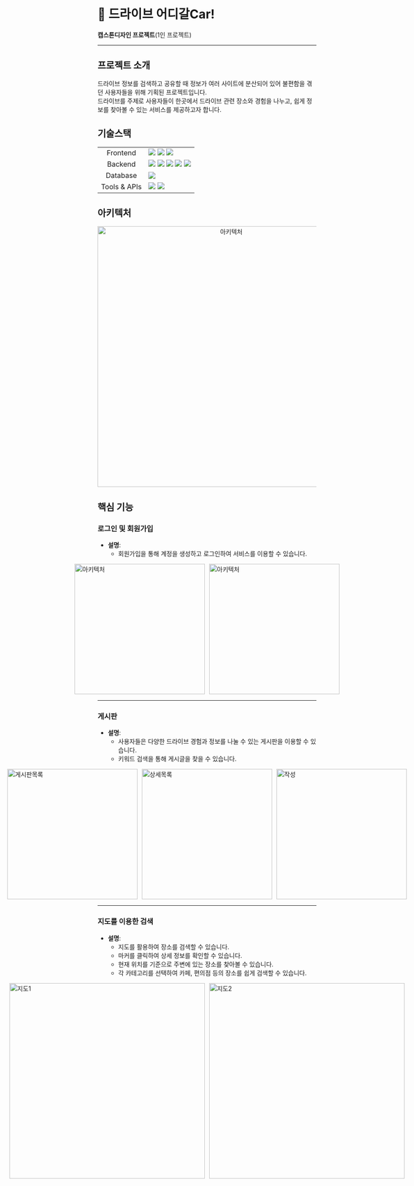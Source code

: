 # 🚗 드라이브 어디갈Car!

**캡스톤디자인 프로젝트**(1인 프로젝트)
- - -

## 프로젝트 소개

드라이브 정보를 검색하고 공유할 때 정보가 여러 사이트에 분산되어 있어 불편함을 겪던 사용자들을 위해 기획된 프로젝트입니다.  
드라이브를 주제로 사용자들이 한곳에서 드라이브 관련 장소와 경험을 나누고, 쉽게 정보를 찾아볼 수 있는 서비스를 제공하고자 합니다.

## 기술스택

<table>
   <tr>
      <td colspan="2" align="center">Frontend</td>
      <td colspan="4">
         <div>
            <img src="https://img.shields.io/badge/JSP-007396?style=flat-square&logo=java&logoColor=white"/> 
            <img src="https://img.shields.io/badge/Bootstrap-7952B3?style=flat-square&logo=bootstrap&logoColor=white"/> 
            <img src="https://img.shields.io/badge/JSTL-007396?style=flat-square&logo=&logoColor=white"/> 
         </div>
      </td>
   </tr>
   <tr>
      <td colspan="2" align="center">Backend</td>
      <td colspan="4">
         <div>
         <img src="https://img.shields.io/badge/Java-007396?style=flat-square&logo=java&logoColor=white"/>
         <img src="https://img.shields.io/badge/Spring MVC-6DB33F?style=flat-square&logo=spring&logoColor=white"/> 
         <img src="https://img.shields.io/badge/MyBatis-B03A2E?style=flat-square&logo=&logoColor=white"/> 
         <img src="https://img.shields.io/badge/Tomcat-F8DC75?style=flat-square&logo=apachetomcat&logoColor=white"/> 
         <img src="https://img.shields.io/badge/Eclipse IDE-2C2255?style=flat-square&logo=eclipseide&logoColor=white"/>  
         </div>
      </td>
   </tr>
   <tr>
      <td colspan="2" align="center">Database</td>
      <td colspan="4">
         <div>
            <img src="https://img.shields.io/badge/MySQL-4479A1?style=flat-square&logo=mysql&logoColor=white"/> 
         </div>
      </td>
   </tr>
   <tr>
      <td colspan="2" align="center">Tools & APIs</td>
      <td colspan="4">
         <div>
            <img src="https://img.shields.io/badge/Maven-C71A36?style=flat-square&logo=apachemaven&logoColor=white"/>
            <img src="https://img.shields.io/badge/Kakao Map-FFCD00?style=flat-square&logo=kakao&logoColor=black"/> 
         </div>
      </td>
   </tr>
</table>

## 아키텍처

<div style="text-align: center;">
    <img src="https://github.com/user-attachments/assets/9986d3f1-45a6-425e-a8f4-7e4567b8df01" alt="아키텍처" width="600">
</div>

## 핵심 기능
### 로그인 및 회원가입
- **설명**:
    - 회원가입을 통해 계정을 생성하고 로그인하여 서비스를 이용할 수 있습니다.
<div style="display: flex; justify-content: center; gap: 10px;">
    <img src="https://github.com/user-attachments/assets/7e57ef4d-92b7-43ac-a722-694ee847adbd" alt="아키텍처" width="300">
    <img src="https://github.com/user-attachments/assets/44cb83f4-cd88-4bb4-bd8e-e860bdbef65a" alt="아키텍처" width="300">
</div>

 - - -

### 게시판
- **설명**:
    - 사용자들은 다양한 드라이브 경험과 정보를 나눌 수 있는 게시판을 이용할 수 있습니다.
    - 키워드 검색을 통해 게시글을 찾을 수 있습니다.
<div style="display: flex; justify-content: center; gap: 10px;">
    <img src="https://github.com/user-attachments/assets/1cc8e9d1-d855-46c6-8aea-72634567a79a" alt="게시판목록" width="300">
    <img src="https://github.com/user-attachments/assets/9487a621-ba90-487c-8c51-267c7d204b0a" alt="상세목록" width="300">
    <img src="https://github.com/user-attachments/assets/e963c272-2a79-4649-92ee-f865cfc819f2" alt="작성" width="300">
</div>

 - - -

### 지도를 이용한 검색
- **설명**:
    - 지도를 활용하여 장소를 검색할 수 있습니다.
    - 마커를 클릭하여 상세 정보를 확인할 수 있습니다.
    - 현재 위치를 기준으로 주변에 있는 장소를 찾아볼 수 있습니다.
    - 각 카테고리를 선택하여 카페, 편의점 등의 장소를 쉽게 검색할 수 있습니다.
<div style="display: flex; justify-content: center; gap: 10px;">
    <img src="https://github.com/user-attachments/assets/d2f04924-be83-4d9d-b029-dc1e29aa4cb7" alt="지도1" width="450">
    <img src="https://github.com/user-attachments/assets/0aa904bf-e31c-49f9-b408-6bb1c2bf0211" alt="지도2" width="450">
</div>